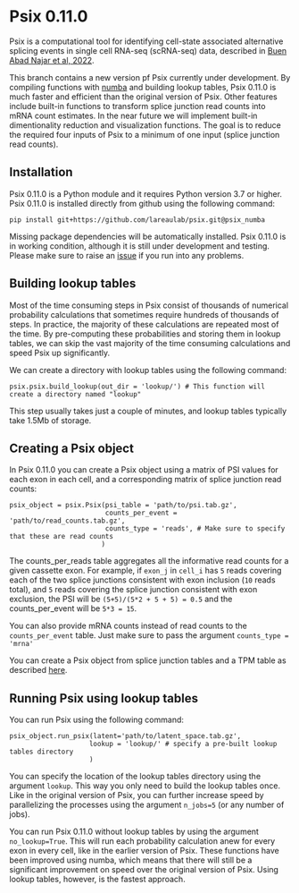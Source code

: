 # Psix 0.11.0

Psix is a computational tool for identifying cell-state associated alternative splicing events in single cell RNA-seq (scRNA-seq) data, described in 
[Buen Abad Najar et al, 2022](https://genome.cshlp.org/content/32/7/1385).

This branch contains a new version pf Psix currently under development. By compiling functions with [numba](https://numba.pydata.org/) and building lookup tables, Psix 0.11.0 is much faster and efficient than the original version of Psix. Other features include built-in functions to transform splice junction read counts into mRNA count estimates. In the near future we will implement built-in dimentionality reduction and visualization functions. The goal is to reduce the required four inputs of Psix to a minimum of one input (splice junction read counts). 

## Installation

Psix 0.11.0 is a Python module and it requires Python version 3.7 or higher. Psix 0.11.0 is installed directly from github using the following command:

```
pip install git+https://github.com/lareaulab/psix.git@psix_numba
```

Missing package dependencies will be automatically installed. Psix 0.11.0 is in working condition, although it is still under development and testing. Please make sure to raise an [issue](https://github.com/lareaulab/psix/issues) if you run into any problems.

## Building lookup tables

Most of the time consuming steps in Psix consist of thousands of numerical probability calculations that sometimes require hundreds of thousands of steps. In practice, the majority of these calculations are repeated most of the time. By pre-computing these probabilities and storing them in lookup tables, we can skip the vast majority of the time consuming calculations and speed Psix up significantly.

We can create a directory with lookup tables using the following command:

```
psix.psix.build_lookup(out_dir = 'lookup/') # This function will create a directory named "lookup"
```

This step usually takes just a couple of minutes, and lookup tables typically take 1.5Mb of storage.

## Creating a Psix object

In Psix 0.11.0 you can create a Psix object using a matrix of PSI values for each exon in each cell, and a corresponding matrix of splice junction read counts:

```
psix_object = psix.Psix(psi_table = 'path/to/psi.tab.gz',
                        counts_per_event = 'path/to/read_counts.tab.gz',
                        counts_type = 'reads', # Make sure to specify that these are read counts
                       )
```

The counts_per_reads table aggregates all the informative read counts for a given cassette exon. For example, if `exon_j` in `cell_i` has `5` reads covering each of the two splice junctions consistent with exon inclusion (`10` reads total), and `5` reads covering the splice junction consistent with exon exclusion, the PSI will be `(5+5)/(5*2 + 5 + 5) = 0.5` and the counts_per_event will be `5*3 = 15`.

You can also provide mRNA counts instead of read counts to the `counts_per_event` table. Just make sure to pass the argument `counts_type = 'mrna'`

You can create a Psix object from splice junction tables and a TPM table as described [here](https://github.com/lareaulab/psix#creating-a-psix-object-with-smart-seq2-data).

## Running Psix using lookup tables
You can run Psix using the following command:
```
psix_object.run_psix(latent='path/to/latent_space.tab.gz',
                    lookup = 'lookup/' # specify a pre-built lookup tables directory
                    )
```
You can specify the location of the lookup tables directory using the argument `lookup`. This way you only need to build the lookup tables once. Like in the original version of Psix, you can further increase speed by parallelizing the processes using the argument `n_jobs=5` (or any number of jobs). 

You can run Psix 0.11.0 without lookup tables by using the argument `no_lookup=True`. This will run each probability calculation anew for every exon in every cell, like in the earlier version of Psix. These functions have been improved using numba, which means that there will still be a significant improvement on speed over the original version of Psix. Using lookup tables, however, is the fastest approach. 
